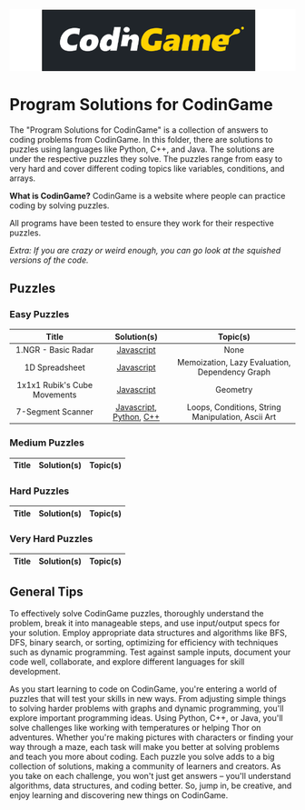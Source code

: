 ![CodinGame_id27TVMdNg_0.png](..%2F..%2FAssets%2FImages%2FCodinGame_id27TVMdNg_0.png)

# Program Solutions for CodinGame

The "Program Solutions for CodinGame" is a collection of answers to coding problems from CodinGame. In this folder, there are solutions to puzzles using languages like Python, C++, and Java. The solutions are under the respective puzzles they solve. The puzzles range from easy to very hard and cover different coding topics like variables, conditions, and arrays.

**What is CodinGame?**
CodinGame is a website where people can practice coding by solving puzzles.

All programs have been tested to ensure they work for their respective puzzles.

*Extra: If you are crazy or weird enough, you can go look at the squished versions of the code.*

## Puzzles

### Easy Puzzles
| Title |                                                                                              Solution(s)                                                                                              | Topic(s) |
|:-----:|:-----------------------------------------------------------------------------------------------------------------------------------------------------------------------------------------------------:|:--------:|
|1.NGR - Basic Radar|             [Javascript](https://github.com/nova0nebula/Ventura/blob/6c49efa8705744a1a34ac90f7a23181a42031c46/Websites/CodinGame/Puzzles/Easy/1.%20NGR%20-%20Basic%20Radar/Javascript.js)             |   None   |
|1D Spreadsheet|                   [Javascript](https://github.com/nova0nebula/Ventura/blob/fcd8a1e47dc5cea91ca1c864d6acc12cea334558/Websites/CodinGame/Puzzles/Easy/1D%20Spreadsheet/Javascript.js)                   |Memoization, Lazy Evaluation, Dependency Graph|
|1x1x1 Rubik's Cube Movements| [Javascript](https://github.com/nova0nebula/Ventura/blob/fcd8a1e47dc5cea91ca1c864d6acc12cea334558/Websites/CodinGame/Puzzles/Easy/1%C3%971%C3%971%20Rubik%E2%80%99s%20Cube%20Movements/Javascript.js) |Geometry|
|7-Segment Scanner|[Javascript](https://github.com/nova0nebula/Ventura/blob/fcd8a1e47dc5cea91ca1c864d6acc12cea334558/Websites/CodinGame/Puzzles/Easy/7-Segment%20Scanner/Javascript.js), [Python](https://github.com/nova0nebula/Ventura/blob/fcd8a1e47dc5cea91ca1c864d6acc12cea334558/Websites/CodinGame/Puzzles/Easy/7-Segment%20Scanner/Python.py), [C++](https://github.com/nova0nebula/Ventura/blob/fcd8a1e47dc5cea91ca1c864d6acc12cea334558/Websites/CodinGame/Puzzles/Easy/7-Segment%20Scanner/C++.cpp)|Loops, Conditions, String Manipulation, Ascii Art|

### Medium Puzzles
| Title | Solution(s) | Topic(s) |
| :---: | :------: | :------: |

### Hard Puzzles
| Title | Solution(s) | Topic(s) |
| :---: | :------: | :------: |

### Very Hard Puzzles
| Title | Solution(s) | Topic(s) |
| :---: | :------: | :------: |


## General Tips

To effectively solve CodinGame puzzles, thoroughly understand the problem, break it into manageable steps, and use input/output specs for your solution. Employ appropriate data structures and algorithms like BFS, DFS, binary search, or sorting, optimizing for efficiency with techniques such as dynamic programming. Test against sample inputs, document your code well, collaborate, and explore different languages for skill development.

As you start learning to code on CodinGame, you're entering a world of puzzles that will test your skills in new ways. From adjusting simple things to solving harder problems with graphs and dynamic programming, you'll explore important programming ideas. Using Python, C++, or Java, you'll solve challenges like working with temperatures or helping Thor on adventures. Whether you're making pictures with characters or finding your way through a maze, each task will make you better at solving problems and teach you more about coding. Each puzzle you solve adds to a big collection of solutions, making a community of learners and creators. As you take on each challenge, you won't just get answers – you'll understand algorithms, data structures, and coding better. So, jump in, be creative, and enjoy learning and discovering new things on CodinGame.